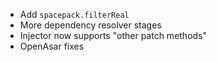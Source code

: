 - Add `spacepack.filterReal`
- More dependency resolver stages
- Injector now supports "other patch methods"
- OpenAsar fixes
